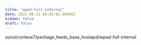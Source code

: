 ```yaml
---
title: "wpad-full-internal"
date: 2021-06-21 06:02:01.004952
hidden: false
draft: false
---
```


sunxi/cortexa7/package_feeds_base_hostapd/wpad-full-internal

